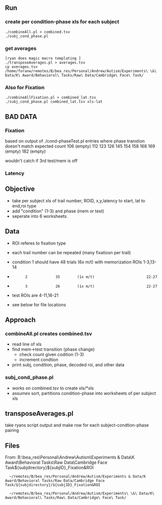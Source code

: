 ## Run ##
### create per condition-phase xls for each subject ###
	./combineAll.pl > combined.tsv
	./subj_cond_phase.pl 
### get averages ###
	[ryan does magic macro templating ]
	./transposeAverages.pl > averages.tsv
	cp averages.tsv /home/foranw/remotes/B/bea_res/Personal/Andrew/Autism/Experiments\ \&\ Data/K\ Award/Behavioral\ Tasks/Raw\ Data/Cambridge\ Face\ Task/
### Also for Fixation ###
	./combineAllFixation.pl > combined_lat.tsv
	./subj_cond_phase.pl combined_lat.tsv xls-lat


## BAD DATA ##
### Fixation ###
based on output of ./cond-phaseTest.pl
entries where phase transtion doesn't match expected count
    106 (empty)
    112
    123
    126
    145
    154
    158
    168
    169 (empty)
    182 (empty)

wouldn't catch if 3rd test/mem is off
### Latency ###



## Objective ##
* take per subject xls of trail number, ROID, x,y,latency to start, lat to end,roi type
* add "condition" (1-3) and phase (mem or test)
* seperate into 6 worksheets.

## Data ##

* ROI referes to fixation type
* each trail number can be repeated  (many fixatiosn per trail)

* condition 1 should have 48 trials (6x m/t) with memorization ROIs 1-3,13-14
*           2             35        (1x m/t)                        22-27
*           3             26        (1x m/t)                        22-27

* test ROIs are 4-11,16-21

- see below for file locations
## Approach ##

### combineAll.pl creates combined.tsv ###

* read line of xls
* find mem->test transition (phase change)
    - check count given codition (1-3)
    - increment condtion 
* print subj, condition, phase, decoded roi, and other data

### subj_cond_phase.pl ###
* works on combined.tsv to create xls/\*xls
* assumes sort, partitions condition-phase into worksheets of per subject xls

## transposeAverages.pl ###
 take ryans script output and make row for each subject-condtion-phase pairing

## Files ##
From:
      B:\bea_res\Personal\Andrew\Autism\Experiments & Data\K Award\Behavioral Tasks\Raw Data\Cambridge Face Task\${subjdirectory}\${subjID}_Fixation&ROI

      ~/remotes/B/bea_res/Personal/Andrew/Autism/Experiments & Data/K Award/Behavioral Tasks/Raw Data/Cambridge Face Task/${subjdirectory}/${subjID}_Fixation&ROI

      ~/remotes/B/bea_res/Personal/Andrew/Autism/Experiments\ \&\ Data/K\ Award/Behavioral\ Tasks/Raw\ Data/Cambridge\ Face\ Task/
 
